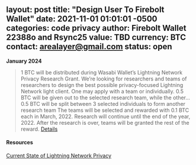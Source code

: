 
layout: post
title:  "Design User To Firebolt Wallet"
date:   2021-11-01 01:01:01 -0500
categories: code privacy
author: Firebolt Wallet 22388o and Rsync25
value: TBD
currency: BTC
contact: arealayer@gmail.com
status: open
---

**January 2024**

> 1 BTC will be distributed during Wasabi Wallet’s Lightning Network Privacy Research Grant. We’re looking for researchers and teams of researchers to design the best possible privacy-focused Lightning Network light client. One may apply with a team or individually.
> 0.5 BTC will be given out to the selected research team, while the other...
> 0.5 BTC will be split between 3 selected individuals to form another research team
> The teams will be selected and rewarded with 0.1 BTC each in March, 2022. Research will continue until the end of the year, 2022. After the research is over, teams will be granted the rest of the reward.
[Details](https://blog.wasabiwallet.io/1-11-btc-ln-privacy-grant/)

#### Resources

[Current State of Lightning Network Privacy](https://abytesjourney.com/lightning-privacy/)
